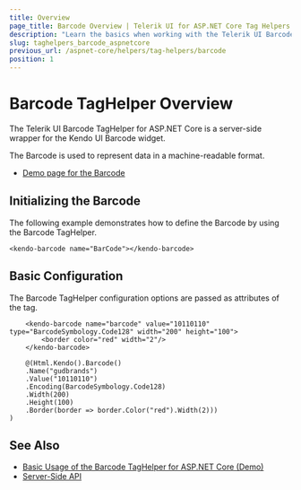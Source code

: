 ```yaml
---
title: Overview
page_title: Barcode Overview | Telerik UI for ASP.NET Core Tag Helpers
description: "Learn the basics when working with the Telerik UI Barcode TagHelper for ASP.NET Core (MVC 6 or ASP.NET Core MVC)."
slug: taghelpers_barcode_aspnetcore
previous_url: /aspnet-core/helpers/tag-helpers/barcode
position: 1
---
```


# Barcode TagHelper Overview

The Telerik UI Barcode TagHelper for ASP.NET Core is a server-side wrapper for the Kendo UI Barcode widget.

The Barcode is used to represent data in a machine-readable format.

* [Demo page for the Barcode](https://demos.telerik.com/aspnet-core/barcode/tag-helper)

## Initializing the Barcode

The following example demonstrates how to define the Barcode by using the Barcode TagHelper.

    <kendo-barcode name="BarCode"></kendo-barcode>

## Basic Configuration

The Barcode TagHelper configuration options are passed as attributes of the tag.

```tagHelper
    <kendo-barcode name="barcode" value="10110110" type="BarcodeSymbology.Code128" width="200" height="100">
        <border color="red" width="2"/>
    </kendo-barcode>
```
```cshtml
    @(Html.Kendo().Barcode()
    .Name("gudbrands")
    .Value("10110110")
    .Encoding(BarcodeSymbology.Code128)
    .Width(200)
    .Height(100)
    .Border(border => border.Color("red").Width(2)))
)
```

## See Also

* [Basic Usage of the Barcode TagHelper for ASP.NET Core (Demo)](https://demos.telerik.com/aspnet-core/barcode/tag-helper)
* [Server-Side API](/api/barcode)

